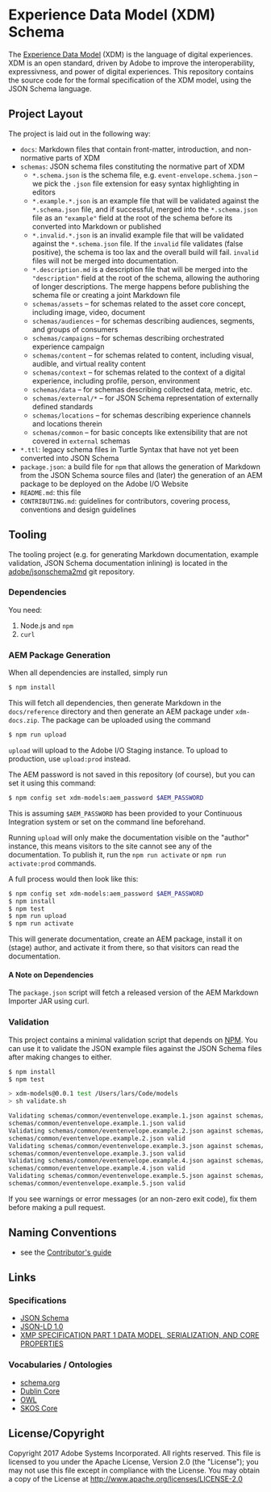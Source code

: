 # Experience Data Model (XDM) Schema

The [Experience Data Model](https://www.adobe.io/open/standards/xdm) (XDM) is the language of digital experiences. XDM is an open standard, driven by Adobe to improve the interoperability, expressivness, and power of digital experiences. This repository contains the source code for the formal specification of the XDM model, using the JSON Schema language.

## Project Layout

The project is laid out in the following way:

- `docs`: Markdown files that contain front-matter, introduction, and non-normative parts of XDM
- `schemas`: JSON schema files constituting the normative part of XDM
  - `*.schema.json` is the schema file, e.g. `event-envelope.schema.json` – we pick the `.json` file extension for easy syntax highlighting in editors
  - `*.example.*.json` is an example file that will be validated against the `*.schema.json` file, and if successful, merged into the `*.schema.json` file as an `"example"` field at the root of the schema before its converted into Markdown or published
  - `*.invalid.*.json` is an invalid example file that will be validated against the `*.schema.json` file. If the `invalid` file validates (false positive), the schema is too lax and the overall build will fail. `invalid` files will not be merged into documentation.
  - `*.description.md` is a description file that will be merged into the `"description"` field at the root of the schema, allowing the authoring of longer descriptions. The merge happens before publishing the schema file or creating a joint Markdown file
  - `schemas/assets` – for schemas related to the asset core concept, including image, video, document
  - `schemas/audiences` – for schemas describing audiences, segments, and groups of consumers
  - `schemas/campaigns` – for schemas describing orchestrated experience campaign
  - `schemas/content` – for schemas related to content, including visual, audible, and virtual reality content
  - `schemas/context` – for schemas related to the context of a digital experience, including profile, person, environment
  - `schemas/data` – for schemas describing collected data, metric, etc.
  - `schemas/external/*` – for JSON Schema representation of externally defined standards
  - `schemas/locations` – for schemas describing experience channels and locations therein
  - `schemas/common` – for basic concepts like extensibility that are not covered in `external` schemas
- `*.ttl`: legacy schema files in Turtle Syntax that have not yet been converted into JSON Schema
- `package.json`: a build file for `npm` that allows the generation of Markdown from the JSON Schema source files and (later) the generation of an AEM package to be deployed on the Adobe I/O Website
- `README.md`: this file
- `CONTRIBUTING.md`: guidelines for contributors, covering process, conventions and design guidelines

## Tooling

The tooling project (e.g. for generating Markdown documentation, example validation, JSON Schema documentation inlining) is located in the [adobe/jsonschema2md](https://github.com/adobe/jsonschema2md) git repository. 

### Dependencies

You need:

1. Node.js and `npm`
2. `curl`

### AEM Package Generation

When all dependencies are installed, simply run

```bash
$ npm install
```

This will fetch all dependencies, then generate Markdown in the `docs/reference` directory and then generate an AEM package under `xdm-docs.zip`. The package can be uploaded using the command

```bash
$ npm run upload
```

`upload` will upload to the Adobe I/O Staging instance. To upload to production, use `upload:prod` instead.

The AEM password is not saved in this repository (of course), but you can set it using this command:

```bash
$ npm config set xdm-models:aem_password $AEM_PASSWORD
```

This is assuming `$AEM_PASSWORD` has been provided to your Continuous Integration system or set on the command line beforehand.

Running `upload` will only make the documentation visible on the "author" instance, this means visitors to the site cannot see any of the documentation. To publish it, run the `npm run activate` or `npm run activate:prod` commands.

A full process would then look like this:

```bash
$ npm config set xdm-models:aem_password $AEM_PASSWORD
$ npm install
$ npm test
$ npm run upload
$ npm run activate
```
This will generate documentation, create an AEM package, install it on (stage) author, and activate it from there, so that visitors can read the documentation.

#### A Note on Dependencies

The `package.json` script will fetch a released version of the AEM Markdown Importer JAR using curl.

### Validation

This project contains a minimal validation script that depends on [NPM](https://www.npmjs.com). You can use it to validate the JSON example files against the JSON Schema files after making changes to either.

```bash
$ npm install
$ npm test

> xdm-models@0.0.1 test /Users/lars/Code/models
> sh validate.sh

Validating schemas/common/eventenvelope.example.1.json against schemas/common/eventenvelope.schema.json
schemas/common/eventenvelope.example.1.json valid
Validating schemas/common/eventenvelope.example.2.json against schemas/common/eventenvelope.schema.json
schemas/common/eventenvelope.example.2.json valid
Validating schemas/common/eventenvelope.example.3.json against schemas/common/eventenvelope.schema.json
schemas/common/eventenvelope.example.3.json valid
Validating schemas/common/eventenvelope.example.4.json against schemas/common/eventenvelope.schema.json
schemas/common/eventenvelope.example.4.json valid
Validating schemas/common/eventenvelope.example.5.json against schemas/common/eventenvelope.schema.json
schemas/common/eventenvelope.example.5.json valid

```

If you see warnings or error messages (or an non-zero exit code), fix them before making a pull request.

## Naming Conventions

* see the [Contributor's guide](CONTRIBUTING.md)

## Links

### Specifications

* [JSON Schema](http://json-schema.org/)
* [JSON-LD 1.0](https://www.w3.org/TR/json-ld/)
* [XMP SPECIFICATION PART 1 DATA MODEL, SERIALIZATION, AND CORE PROPERTIES](http://wwwimages.adobe.com/content/dam/Adobe/en/devnet/xmp/pdfs/XMP%20SDK%20Release%20cc-2014-12/XMPSpecificationPart1.pdf)

### Vocabularies / Ontologies

* [schema.org](http://schema.org)
* [Dublin Core](http://dublincore.org/)
* [OWL](http://www.w3.org/TR/2009/REC-owl2-overview-20091027/)
* [SKOS Core](http://www.w3.org/TR/2009/REC-skos-reference-20090818/)

## License/Copyright

Copyright 2017 Adobe Systems Incorporated. All rights reserved.
This file is licensed to you under the Apache License, Version 2.0 (the "License");
you may not use this file except in compliance with the License. You may obtain a copy
of the License at http://www.apache.org/licenses/LICENSE-2.0
